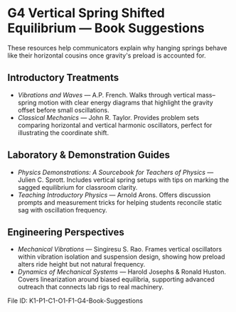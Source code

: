 # G4 Vertical Spring Shifted Equilibrium — Book Suggestions

These resources help communicators explain why hanging springs behave like their horizontal cousins once gravity's preload is accounted for.

## Introductory Treatments
- *Vibrations and Waves* — A.P. French. Walks through vertical mass–spring motion with clear energy diagrams that highlight the gravity offset before small oscillations.
- *Classical Mechanics* — John R. Taylor. Provides problem sets comparing horizontal and vertical harmonic oscillators, perfect for illustrating the coordinate shift.

## Laboratory & Demonstration Guides
- *Physics Demonstrations: A Sourcebook for Teachers of Physics* — Julien C. Sprott. Includes vertical spring setups with tips on marking the sagged equilibrium for classroom clarity.
- *Teaching Introductory Physics* — Arnold Arons. Offers discussion prompts and measurement tricks for helping students reconcile static sag with oscillation frequency.

## Engineering Perspectives
- *Mechanical Vibrations* — Singiresu S. Rao. Frames vertical oscillators within vibration isolation and suspension design, showing how preload alters ride height but not natural frequency.
- *Dynamics of Mechanical Systems* — Harold Josephs & Ronald Huston. Covers linearization around biased equilibria, supporting advanced outreach that connects lab rigs to real machinery.

File ID: K1-P1-C1-O1-F1-G4-Book-Suggestions
